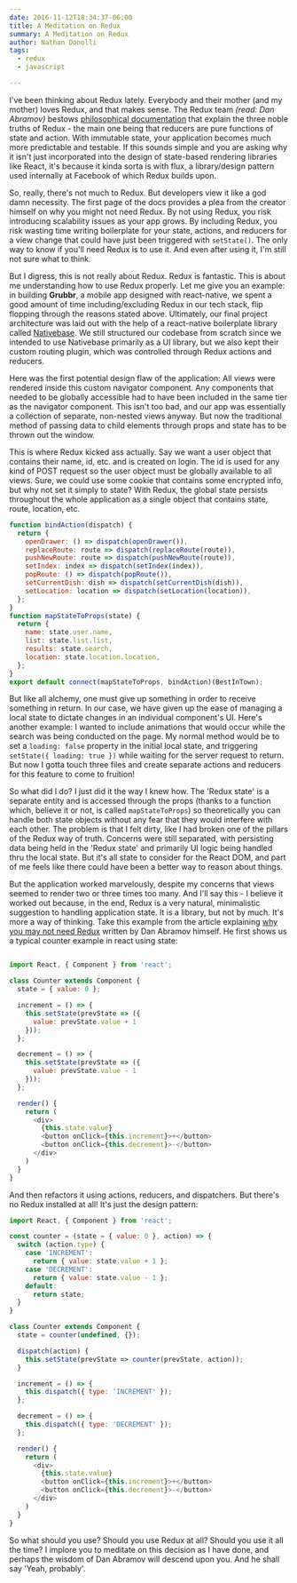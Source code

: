 ```yaml
---
date: 2016-11-12T18:34:37-06:00
title: A Meditation on Redux
summary: A Meditation on Redux
author: Nathan Donolli
tags:
  - redux
  - javascript

---
```


I've been thinking about Redux lately.  Everybody and their mother (and my mother) loves Redux, and that makes sense.  The Redux team *(read: Dan Abramov)* bestows [philosophical documentation](http://redux.js.org/) that explain the three noble truths of Redux - the main one being that reducers are pure functions of state and action.  With immutable state, your application becomes much more predictable and testable.  If this sounds simple and you are asking why it isn't just incorporated into the design of state-based rendering libraries like React, it's because it kinda sorta is with flux, a library/design pattern used internally at Facebook of which Redux builds upon.

So, really, there's not much to Redux.  But developers view it like a god damn necessity. The first page of the docs provides a plea from the creator himself on why you might not need Redux. By not using Redux, you risk introducing scalability issues as your app grows.  By including Redux, you risk wasting time writing boilerplate for your state, actions, and reducers for a view change that could have just been triggered with `setState()`.  The only way to know if you'll need Redux is to use it.  And even after using it, I'm still not sure what to think.

But I digress, this is not really about Redux. Redux is fantastic. This is about me understanding how to use Redux properly.  Let me give you an example: in building **Grubbr**, a mobile app designed with react-native, we spent a good amount of time including/excluding Redux in our tech stack, flip flopping through the reasons stated above.  Ultimately, our final project architecture was laid out with the help of a react-native boilerplate library called [Nativebase](http://nativebase.io/).  We still structured our codebase from scratch since we intended to use Nativebase primarily as a UI library, but we also kept their custom routing plugin, which was controlled through Redux actions and reducers.

Here was the first potential design flaw of the application: All views were rendered inside this custom navigator component.  Any components that needed to be globally accessible had to have been included in the same tier as the navigator component.  This isn't too bad, and our app was essentially a collection of separate, non-nested views anyway.  But now the traditional method of passing data to child elements through props and state has to be thrown out the window.

This is where Redux kicked ass actually. Say we want a user object that contains their name, id, etc. and is created on login.  The id is used for any kind of POST request so the user object must be globally available to all views. Sure, we could use some cookie that contains some encrypted info, but why not set it simply to state?  With Redux, the global state persists throughout the whole application as a single object that contains state, route, location, etc.

```javascript
function bindAction(dispatch) {
  return {
    openDrawer: () => dispatch(openDrawer()),
    replaceRoute: route => dispatch(replaceRoute(route)),
    pushNewRoute: route => dispatch(pushNewRoute(route)),
    setIndex: index => dispatch(setIndex(index)),
    popRoute: () => dispatch(popRoute()),
    setCurrentDish: dish => dispatch(setCurrentDish(dish)),
    setLocation: location => dispatch(setLocation(location)),
  };
}
function mapStateToProps(state) {
  return {
    name: state.user.name,
    list: state.list.list,
    results: state.search,
    location: state.location.location,
  };
}
export default connect(mapStateToProps, bindAction)(BestInTown);
```

But like all alchemy, one must give up something in order to receive something in return. In our case, we have given up the ease of managing a local state to dictate changes in an individual component's UI.  Here's another example: I wanted to include animations that would occur while the search was being conducted on the page. My normal method would be to set a `loading: false` property in the initial local state, and triggering `setState({ loading: true })` while waiting for the server request to return.  But now I gotta touch three files and create separate actions and reducers for this feature to come to fruition!

So what did I do? I just did it the way I knew how. The 'Redux state' is a separate entity and is accessed through the props (thanks to a function which, believe it or not, is called `mapStateToProps`) so theoretically you can handle both state objects without any fear that they would interfere with each other. The problem is that I felt dirty, like I had broken one of the pillars of the Redux way of truth. Concerns were still separated, with persisting data being held in the 'Redux state' and primarily UI logic being handled thru the local state. But it's all state to consider for the React DOM, and part of me feels like there could have been a better way to reason about things.

But the application worked marvelously, despite my concerns that views seemed to render two or three times too many. And I'll say this - I believe it worked out because, in the end, Redux is a very natural, minimalistic suggestion to handling application state. It is a library, but not by much.  It's more a way of thinking.  Take this example from the article explaining [why you may not need Redux](https://medium.com/@dan_abramov/you-might-not-need-redux-be46360cf367#.9c7c0ared) written by Dan Abramov himself.  He first shows us a typical counter example in react using state:

```javascript

import React, { Component } from 'react';

class Counter extends Component {
  state = { value: 0 };

  increment = () => {
    this.setState(prevState => ({
      value: prevState.value + 1
    }));
  };

  decrement = () => {
    this.setState(prevState => ({
      value: prevState.value - 1
    }));
  };

  render() {
    return (
      <div>
        {this.state.value}
        <button onClick={this.increment}>+</button>
        <button onClick={this.decrement}>-</button>
      </div>
    )
  }
}
```

And then refactors it using actions, reducers, and dispatchers. But there's no Redux installed at all! It's just the design pattern:

```javascript
import React, { Component } from 'react';

const counter = (state = { value: 0 }, action) => {
  switch (action.type) {
    case 'INCREMENT':
      return { value: state.value + 1 };
    case 'DECREMENT':
      return { value: state.value - 1 };
    default:
      return state;
  }
}

class Counter extends Component {
  state = counter(undefined, {});

  dispatch(action) {
    this.setState(prevState => counter(prevState, action));
  }

  increment = () => {
    this.dispatch({ type: 'INCREMENT' });
  };

  decrement = () => {
    this.dispatch({ type: 'DECREMENT' });
  };

  render() {
    return (
      <div>
        {this.state.value}
        <button onClick={this.increment}>+</button>
        <button onClick={this.decrement}>-</button>
      </div>
    )
  }
}
```

So what should you use? Should you use Redux at all? Should you use it all the time? I implore you to meditate on this decision as I have done, and perhaps the wisdom of Dan Abramov will descend upon you. And he shall say 'Yeah, probably'.
